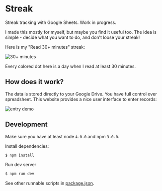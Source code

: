 # Streak

Streak tracking with Google Sheets. Work in progress.

I made this mostly for myself, but maybe you find it useful too. The idea is simple - 
decide what you want to do, and don't loose your streak!

Here is  my "Read 30+ minutes" streak:

![30+ minutes](https://i.imgur.com/UrOmT00.png)

Every colored dot here is a day when I read at least 30 minutes.

## How does it work?

The data is stored directly to your Google Drive. You have full control over
spreadsheet. This website provides a nice user interface to enter records:

![entry demo](https://streak.anvaka.com/static/step-3-create.gif)

## Development

Make sure you have at least node `4.0.0` and npm `3.0.0`.

Install dependencies:
```bash
$ npm install
```

Run dev server
```bash
$ npm run dev 
```

See other runnable scripts in [package.json](https://github.com/anvaka/streak/blob/master/package.json).
